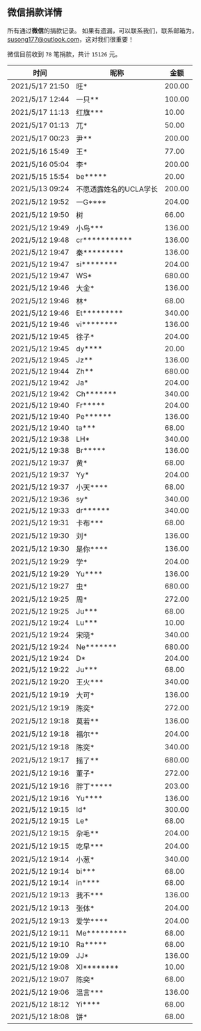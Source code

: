 <!--
 * @Author: WANG Maonan
 * @Date: 2021-05-15 10:59:23
 * @Description: 微信详细的收款记录
 * @LastEditTime: 2021-05-19 21:10:51
-->
## 微信捐款详情

所有通过**微信**的捐款记录。
如果有遗漏，可以联系我们，联系邮箱为，susong177@outlook.com，这对我们很重要！

微信目前收到 `78` 笔捐款，共计 `15126` 元。

| 时间 | 昵称 | 金额 |
| ---- | ---- | ---- |
|2021/5/17 21:50|旺*|200.00|
|2021/5/17 12:44|一只**|100.00|
|2021/5/17 11:13|红旗***|10.00|
|2021/5/17 01:13|兀*|50.00|
|2021/5/17 00:23|尹**|200.00|
|2021/5/16 15:49|王*|77.00|
|2021/5/16 05:04|李*|200.00|
|2021/5/15 15:54|be*****|20.00|
|2021/5/13 09:24|不愿透露姓名的UCLA学长|200.00|
|2021/5/12 19:52|一G****|204.00|
|2021/5/12 19:50|树|66.00|
|2021/5/12 19:49|小鸟***|136.00|
|2021/5/12 19:48|cr***********|136.00|
|2021/5/12 19:47|秦*********|136.00|
|2021/5/12 19:47|si********|204.00|
|2021/5/12 19:47|WS*|680.00|
|2021/5/12 19:46|大金*|136.00|
|2021/5/12 19:46|林*|68.00|
|2021/5/12 19:46|Et*********|340.00|
|2021/5/12 19:46|vi********|136.00|
|2021/5/12 19:45|徐子*|204.00|
|2021/5/12 19:45|dy****|20.00|
|2021/5/12 19:45|Jz**|136.00|
|2021/5/12 19:44|Zh**|680.00|
|2021/5/12 19:42|Ja*|204.00|
|2021/5/12 19:42|Ch*******|340.00|
|2021/5/12 19:40|Fr*****|204.00|
|2021/5/12 19:40|Pe******|136.00|
|2021/5/12 19:40|ta***|68.00|
|2021/5/12 19:38|LH*|340.00|
|2021/5/12 19:38|Br*****|136.00|
|2021/5/12 19:37|黄*|68.00|
|2021/5/12 19:37|Yy*|204.00|
|2021/5/12 19:37|小天****|68.00|
|2021/5/12 19:36|sy*|340.00|
|2021/5/12 19:33|dr******|340.00|
|2021/5/12 19:31|卡布***|68.00|
|2021/5/12 19:30|刘*|136.00|
|2021/5/12 19:30|是你****|136.00|
|2021/5/12 19:29|学*|204.00|
|2021/5/12 19:29|Yu****|136.00|
|2021/5/12 19:27|虫*|680.00|
|2021/5/12 19:25|周*|272.00|
|2021/5/12 19:25|Ju***|68.00|
|2021/5/12 19:24|Lu***|10.00|
|2021/5/12 19:24|宋晓*|340.00|
|2021/5/12 19:24|Ne*******|680.00|
|2021/5/12 19:24|D*|204.00|
|2021/5/12 19:22|Ju***|68.00|
|2021/5/12 19:20|王火***|340.00|
|2021/5/12 19:19|大可*|136.00|
|2021/5/12 19:19|陈奕*|272.00|
|2021/5/12 19:18|莫若**|136.00|
|2021/5/12 19:18|福尔**|204.00|
|2021/5/12 19:18|陈奕*|340.00|
|2021/5/12 19:17|摇了**|680.00|
|2021/5/12 19:16|董子*|272.00|
|2021/5/12 19:16|胖丁*****|203.00|
|2021/5/12 19:16|Yu****|136.00|
|2021/5/12 19:15|Id*|300.00|
|2021/5/12 19:15|Le*|68.00|
|2021/5/12 19:15|杂毛**|204.00|
|2021/5/12 19:15|吃早***|204.00|
|2021/5/12 19:14|小葱*|340.00|
|2021/5/12 19:14|bi***|68.00|
|2021/5/12 19:14|in****|68.00|
|2021/5/12 19:13|我不***|136.00|
|2021/5/12 19:13|张体*|204.00|
|2021/5/12 19:13|爱学****|204.00|
|2021/5/12 19:11|Me*********|68.00|
|2021/5/12 19:10|Ra*****|68.00|
|2021/5/12 19:09|JJ*|136.00|
|2021/5/12 19:08|XI********|10.00|
|2021/5/12 19:07|陈奕*|68.00|
|2021/5/12 19:06|温言***|136.00|
|2021/5/12 18:12|Yi****|68.00|
|2021/5/12 18:08|饼*|68.00|